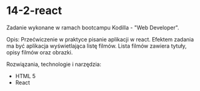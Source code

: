 # 14-2-react

Zadanie wykonane w ramach bootcampu Kodilla - "Web Developer".

Opis: Przećwiczenie w praktyce pisanie aplikacji w react. Efektem zadania ma być aplikacja wyświetlająca listę filmów. Lista filmów zawiera tytuły, opisy filmów oraz obrazki.

Rozwiązania, technologie i narzędzia:

- HTML 5
- React
